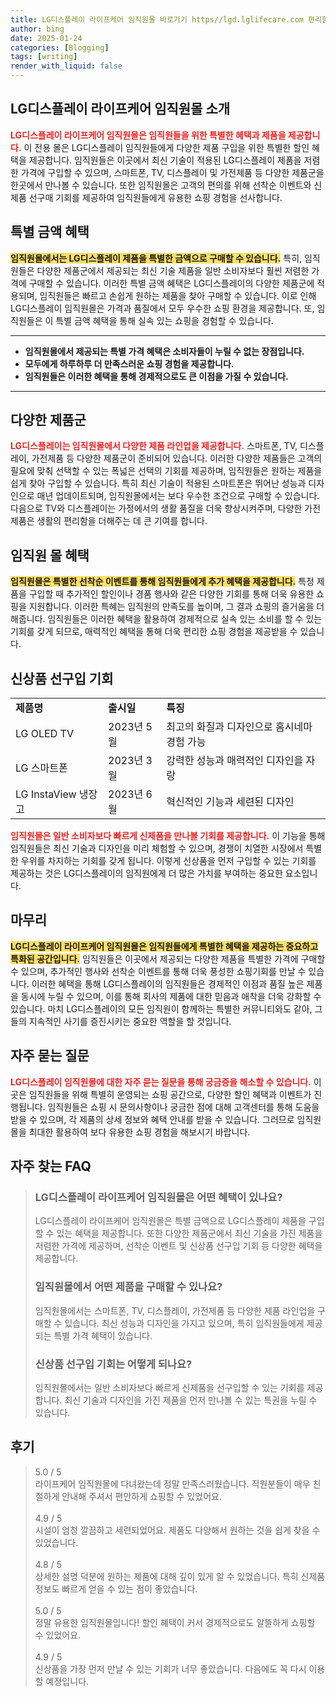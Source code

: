 ```yaml
---
title: LG디스플레이 라이프케어 임직원몰 바로가기 https//lgd.lglifecare.com 편리함
author: bing
date: 2025-01-24
categories: [Blogging]
tags: [writing]
render_with_liquid: false
---
```



<h2 id='LG디스플레이 라이프케어 임직원몰 소개'>LG디스플레이 라이프케어 임직원몰 소개</h2>

<p><b><span style="color: #ee2323;">LG디스플레이 라이프케어 임직원몰은 임직원들을 위한 특별한 혜택과 제품을 제공합니다.</span></b> 이 전용 몰은 LG디스플레이 임직원들에게 다양한 제품 구입을 위한 특별한 할인 혜택을 제공합니다. 임직원들은 이곳에서 최신 기술이 적용된 LG디스플레이 제품을 저렴한 가격에 구입할 수 있으며, 스마트폰, TV, 디스플레이 및 가전제품 등 다양한 제품군을 한곳에서 만나볼 수 있습니다. 또한 임직원몰은 고객의 편의를 위해 선착순 이벤트와 신제품 선구매 기회를 제공하여 임직원들에게 유용한 쇼핑 경험을 선사합니다.</p>

<h2 id='특별 금액 혜택'>특별 금액 혜택</h2>

<p><b><span style="background-color: #ffe066;">임직원몰에서는 LG디스플레이 제품을 특별한 금액으로 구매할 수 있습니다.</span></b> 특히, 임직원들은 다양한 제품군에서 제공되는 최신 기술 제품을 일반 소비자보다 훨씬 저렴한 가격에 구매할 수 있습니다. 이러한 특별 금액 혜택은 LG디스플레이의 다양한 제품군에 적용되며, 임직원들은 빠르고 손쉽게 원하는 제품을 찾아 구매할 수 있습니다. 이로 인해 LG디스플레이 임직원몰은 가격과 품질에서 모두 우수한 쇼핑 환경을 제공합니다. 또, 임직원들은 이 특별 금액 혜택을 통해 실속 있는 쇼핑을 경험할 수 있습니다.</p>

<hr />

<ul>
    <li><b>임직원몰에서 제공되는 특별 가격 혜택은 소비자들이 누릴 수 없는 장점입니다.</b></li>
    <li><b>모두에게 하루하루 더 만족스러운 쇼핑 경험을 제공합니다.</b></li>
    <li><b>임직원들은 이러한 혜택을 통해 경제적으로도 큰 이점을 가질 수 있습니다.</b></li>
</ul>

<hr />

<h2 id='다양한 제품군'>다양한 제품군</h2>

<p><b><span style="color: #ee2323;">LG디스플레이는 임직원몰에서 다양한 제품 라인업을 제공합니다.</span></b> 스마트폰, TV, 디스플레이, 가전제품 등 다양한 제품군이 준비되어 있습니다. 이러한 다양한 제품들은 고객의 필요에 맞춰 선택할 수 있는 폭넓은 선택의 기회를 제공하며, 임직원들은 원하는 제품을 쉽게 찾아 구입할 수 있습니다. 특히 최신 기술이 적용된 스마트폰은 뛰어난 성능과 디자인으로 매년 업데이트되며, 임직원몰에서는 보다 우수한 조건으로 구매할 수 있습니다. 다음으로 TV와 디스플레이는 가정에서의 생활 품질을 더욱 향상시켜주며, 다양한 가전제품은 생활의 편리함을 더해주는 데 큰 기여를 합니다.</p>

<h2 id='임직원 몰 혜택'>임직원 몰 혜택</h2>

<p><b><span style="background-color: #ffe066;">임직원몰은 특별한 선착순 이벤트를 통해 임직원들에게 추가 혜택을 제공합니다.</span></b> 특정 제품을 구입할 때 추가적인 할인이나 경품 행사와 같은 다양한 기회를 통해 더욱 유용한 쇼핑을 지원합니다. 이러한 특혜는 임직원의 만족도를 높이며, 그 결과 쇼핑의 즐거움을 더해줍니다. 임직원들은 이러한 혜택을 활용하여 경제적으로 실속 있는 소비를 할 수 있는 기회를 갖게 되므로, 매력적인 혜택을 통해 더욱 편리한 쇼핑 경험을 제공받을 수 있습니다.</p>

<h2 id='신상품 선구입 기회'>신상품 선구입 기회</h2>

<table>
    <tr>
        <td><b>제품명</b></td>
        <td><b>출시일</b></td>
        <td><b>특징</b></td>
    </tr>
    <tr>
        <td>LG OLED TV</td>
        <td>2023년 5월</td>
        <td>최고의 화질과 디자인으로 홈시네마 경험 가능</td>
    </tr>
    <tr>
        <td>LG 스마트폰</td>
        <td>2023년 3월</td>
        <td>강력한 성능과 매력적인 디자인을 자랑</td>
    </tr>
    <tr>
        <td>LG InstaView 냉장고</td>
        <td>2023년 6월</td>
        <td>혁신적인 기능과 세련된 디자인</td>
    </tr>
</table>

<p><b><span style="color: #ee2323;">임직원몰은 일반 소비자보다 빠르게 신제품을 만나볼 기회를 제공합니다.</span></b> 이 기능을 통해 임직원들은 최신 기술과 디자인을 미리 체험할 수 있으며, 경쟁이 치열한 시장에서 특별한 우위를 차지하는 기회를 갖게 됩니다. 이렇게 신상품을 먼저 구입할 수 있는 기회를 제공하는 것은 LG디스플레이의 임직원에게 더 많은 가치를 부여하는 중요한 요소입니다.</p>

<h2 id='마무리'>마무리</h2>

<p><b><span style="background-color: #ffe066;">LG디스플레이 라이프케어 임직원몰은 임직원들에게 특별한 혜택을 제공하는 중요하고 특화된 공간입니다.</span></b> 임직원들은 이곳에서 제공되는 다양한 제품을 특별한 가격에 구매할 수 있으며, 추가적인 행사와 선착순 이벤트를 통해 더욱 풍성한 쇼핑기회를 만날 수 있습니다. 이러한 혜택을 통해 LG디스플레이의 임직원들은 경제적인 이점과 품질 높은 제품을 동시에 누릴 수 있으며, 이를 통해 회사의 제품에 대한 믿음과 애착을 더욱 강화할 수 있습니다. 마치 LG디스플레이의 모든 임직원이 함께하는 특별한 커뮤니티와도 같아, 그들의 지속적인 사기를 증진시키는 중요한 역할을 할 것입니다.</p>

<h2 id='FAQ'>자주 묻는 질문</h2>

<p><b><span style="color: #ee2323;">LG디스플레이 임직원몰에 대한 자주 묻는 질문을 통해 궁금증을 해소할 수 있습니다.</span></b> 이곳은 임직원들을 위해 특별히 운영되는 쇼핑 공간으로, 다양한 할인 혜택과 이벤트가 진행됩니다. 임직원들은 쇼핑 시 문의사항이나 궁금한 점에 대해 고객센터를 통해 도움을 받을 수 있으며, 각 제품의 상세 정보와 혜택 안내를 받을 수 있습니다. 그러므로 임직원몰을 최대한 활용하여 보다 유용한 쇼핑 경험을 해보시기 바랍니다.</p>


<h2 id='자주_찾는_FAQ'>자주 찾는 FAQ</h2>
<div itemscope="" itemtype="https://schema.org/FAQPage"> 
<blockquote> 
<div itemscope="" itemprop="mainEntity" itemtype="https://schema.org/Question"> 
<h3 itemprop="name">LG디스플레이 라이프케어 임직원몰은 어떤 혜택이 있나요?</h3> 
<div itemscope="" itemprop="acceptedAnswer" itemtype="https://schema.org/Answer"> 
<span itemprop="text"> 
<p>LG디스플레이 라이프케어 임직원몰은 특별 금액으로 LG디스플레이 제품을 구입할 수 있는 혜택을 제공합니다. 또한 다양한 제품군에서 최신 기술을 가진 제품을 저렴한 가격에 제공하며, 선착순 이벤트 및 신상품 선구입 기회 등 다양한 혜택을 제공합니다.</p> 
</span> 
</div> 
</div> 
<div itemscope="" itemprop="mainEntity" itemtype="https://schema.org/Question"> 
<h3 itemprop="name">임직원몰에서 어떤 제품을 구매할 수 있나요?</h3> 
<div itemscope="" itemprop="acceptedAnswer" itemtype="https://schema.org/Answer"> 
<span itemprop="text"> 
<p>임직원몰에서는 스마트폰, TV, 디스플레이, 가전제품 등 다양한 제품 라인업을 구매할 수 있습니다. 최신 성능과 디자인을 가지고 있으며, 특히 임직원들에게 제공되는 특별 가격 혜택이 있습니다.</p> 
</span> 
</div> 
</div> 
<div itemscope="" itemprop="mainEntity" itemtype="https://schema.org/Question"> 
<h3 itemprop="name">신상품 선구입 기회는 어떻게 되나요?</h3> 
<div itemscope="" itemprop="acceptedAnswer" itemtype="https://schema.org/Answer"> 
<span itemprop="text"> 
<p>임직원몰에서는 일반 소비자보다 빠르게 신제품을 선구입할 수 있는 기회를 제공합니다. 최신 기술과 디자인을 가진 제품을 먼저 만나볼 수 있는 특권을 누릴 수 있습니다.</p> 
</span> 
</div> 
</div> 
</blockquote> 
</div>
<h2 id='후기'>후기</h2>
<div itemscope itemtype="https://schema.org/Product">
  <blockquote>
  <div itemprop="review" itemscope itemtype="https://schema.org/Review">
      <div itemprop="reviewRating" itemscope itemtype="https://schema.org/Rating"> <span itemprop="ratingValue">5.0</span> / <span itemprop="bestRating">5</span> </div>
      <span itemprop="reviewBody">라이프케어 임직원몰에 다녀왔는데 정말 만족스러웠습니다. 직원분들이 매우 친절하게 안내해 주셔서 편안하게 쇼핑할 수 있었어요.</span>
  </div>
  <br>
  <div itemprop="review" itemscope itemtype="https://schema.org/Review">
      <div itemprop="reviewRating" itemscope itemtype="https://schema.org/Rating"> <span itemprop="ratingValue">4.9</span> / <span itemprop="bestRating">5</span> </div>
      <span itemprop="reviewBody">시설이 엄청 깔끔하고 세련되었어요. 제품도 다양해서 원하는 것을 쉽게 찾을 수 있었습니다.</span>
  </div>
  <br>
  <div itemprop="review" itemscope itemtype="https://schema.org/Review">
      <div itemprop="reviewRating" itemscope itemtype="https://schema.org/Rating"> <span itemprop="ratingValue">4.8</span> / <span itemprop="bestRating">5</span> </div>
      <span itemprop="reviewBody">상세한 설명 덕분에 원하는 제품에 대해 깊이 있게 알 수 있었습니다. 특히 신제품 정보도 빠르게 얻을 수 있는 점이 좋았습니다.</span>
  </div>
  <br>
  <div itemprop="review" itemscope itemtype="https://schema.org/Review">
      <div itemprop="reviewRating" itemscope itemtype="https://schema.org/Rating"> <span itemprop="ratingValue">5.0</span> / <span itemprop="bestRating">5</span> </div>
      <span itemprop="reviewBody">정말 유용한 임직원몰입니다! 할인 혜택이 커서 경제적으로도 알뜰하게 쇼핑할 수 있었어요.</span>
  </div>
  <br>
  <div itemprop="review" itemscope itemtype="https://schema.org/Review">
      <div itemprop="reviewRating" itemscope itemtype="https://schema.org/Rating"> <span itemprop="ratingValue">4.9</span> / <span itemprop="bestRating">5</span> </div>
      <span itemprop="reviewBody">신상품을 가장 먼저 만날 수 있는 기회가 너무 좋았습니다. 다음에도 꼭 다시 이용할 예정입니다.</span>
  </div>
  </blockquote>
</div>
